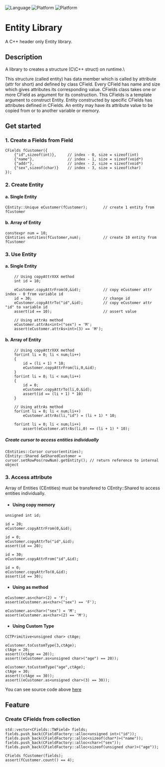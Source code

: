 ![Language](https://img.shields.io/badge/language-c++-red.svg)
![Platform](https://img.shields.io/badge/compiler-g++-lightgrey.svg)
![Platform](https://img.shields.io/badge/build-make-yellow.svg)

# Entity Library
A C++ header only Entity library.

## Description
A library to creates a structure (C\C++ struct) on runtime.\

This structure (called entity) has data member which is called by attribute (attr for short) and defined by class CField. Every CField has name and size which gives attributes its corresponding value. CFields class takes one or more CField as argument for its construction. 
This CFields is a template argument to construct Entity. Entity constructed by specific CFields
has attributes defined in CFields.
An entity may have its attribute value to be copied from or to another variable or memory.

## Get started
### 1. Create a Fields from Field
```
CFields fCustomer({
    {"id",sizeof(int)},     // index - 0, size = sizeof(int)
    {"name"},               // index - 1, size = sizeof(void*)
    {"addr"},               // index - 2, size = sizeof(void*)
    {"sex",sizeof(char)}    // index - 3, size = sizeof(char)
});
```
### 2. Create Entity
#### a. Single Entity
```
CEntity::Unique eCustomer(fCustomer);       // create 1 entity from fCustomer
```
#### b. Array of Entity
```
constexpr num = 10;                     
CEntities entities(fCustomer,num);          // create 10 entity from fCustomer
```

### 3. Use Entity
#### a. Single Entity
```
    // Using copyAttrXXX method
    int id = 10;

    eCustomer.copyAttrFrom(0,&id);          // copy eCustomer attr index - 0 from variable id
    id = 30;                                // change id
    eCustomer.copyAttrTo("id",&id);         // copy eCustomer attr "id" to variable id
    assert(id == 10);                       // assert value

    // Using attrAs method
    eCustomer.attrAs<int>("sex") = 'M';     
    assert(eCustomer.attrAs<int>(3) == 'M');
```
#### b. Array of Entity
```
    // Using copyAttrXXX method
    for(int li = 0; li < num;li++)
    {
        id = (li + 1) * 10;
        eCustomer.copyAttrFrom(li,0,&id);
    }
    for(int li = 0; li < num;li++)
    {
        id = 0;
        eCustomer.copyAttrTo(li,0,&id);
        assert(id == (li + 1) * 10)
    }

    // Using attrAs method
    for(int li = 0; li < num;li++)
        eCustomer.attrAs(li,"id") = (li + 1) * 10;

    for(int li = 0; li < num;li++)
        assert(eCustomer.attrAs(li,0) == (li + 1) * 10);
```

##### Create cursor to access entities individually
```
CEntities::Cursor cursor(entities);
CEntity::Shared &eSharedCustomer = cursor.setRowPos(rowNum).getEntity(); // return reference to internal object
```

### 3. Access attribute
Array of Entities (CEntities) must be transfered to CEntity::Shared to access entities individually.

- #### Using copy memory
```
unsigned int id;

id = 20;
eCustomer.copyAttrFrom(0,&id);

id = 0;
eCustomer.copyAttrTo("id",&id);
assert(id == 20);

id = 30;
eCustomer.copyAttrFrom("id",&id);

id = 0;
eCustomer.copyAttrTo(0,&id);
assert(id == 30);
```
- #### Using as method 
```
eCustomer.as<char>(2) = 'F';
assert(eCustomer.as<char>("sex") == 'F');

eCustomer.as<char>("sex") = 'M';
assert(eCustomer.as<char>(2) == 'M');
```
- #### Using Custom Type
```
CCTPrimitive<unsigned char> ctAge;

eCustomer.toCustomType(3,ctAge);
ctAge = 20;
assert((ctAge == 20));
assert((eCustomer.as<unsigned char>("age") == 20));

eCustomer.toCustomType("age",ctAge);
ctAge = 30;
assert((ctAge == 30));
assert((eCustomer.as<unsigned char>(3) == 30));
```


You can see source code above [here](https://github.com/ipgdbali/entity/blob/master/test/start.cpp)

## Feature
### Create CFields from collection
```
std::vector<CFields::TWField> fields;
fields.push_back(CFieldFactory::alloc<unsigned int>("id"));
fields.push_back(CFieldFactory::alloc<sizeof(char*)>("name"));
fields.push_back(CFieldFactory::alloc<char>("sex"));
fields.push_back(CFieldFactory::alloc<sizeof(unsigned char)>("age"));

CFields fCustomer(fields);
assert(fCustomer.count() == 4);
```
